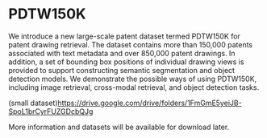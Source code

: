 # PDTW150K
We introduce a new large-scale patent dataset termed PDTW150K for patent drawing retrieval. The dataset contains more than 150,000 patents associated with text metadata and over 850,000 patent drawings. In addition, a set of bounding box positions of individual drawing views is provided to support constructing semantic segmentation and object detection models. We demonstrate the possible ways of using PDTW150K, including image retrieval, cross-modal retrieval, and object detection tasks.

(small dataset)https://drive.google.com/drive/folders/1FmGmE5yeiJB-SpoL1brCyrFUZGDcbQJg

More information and datasets will be available for download later.
